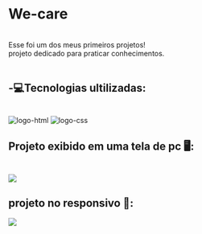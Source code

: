 <h1>We-care</h1>	
<br>
Esse foi um dos meus primeiros projetos! 
<br>
projeto dedicado para praticar conhecimentos.
<br>
<br>
<h2>-💻Tecnologias ultilizadas:</h2>
<br>
<img src="https://img.shields.io/badge/HTML5-E34F26?style=for-the-badge&logo=html5&logoColor=white" alt="logo-html"/>
<img src="https://img.shields.io/badge/CSS3-1572B6?style=for-the-badge&logo=css3&logoColor=white" alt="logo-css"/>
<br>
<h2>Projeto exibido em uma tela de pc 🖥:</h2>
<br>
<img src="https://github.com/Ricardojulio777/we-care/blob/main/img/Captura%20de%20Tela%20(14).png?raw=true"/>
<br>
<h2>projeto no responsivo 📱:</h2>
<img src="https://github.com/Ricardojulio777/we-care/blob/main/img/Captura%20de%20Tela%20(15).png?raw=true"/>
